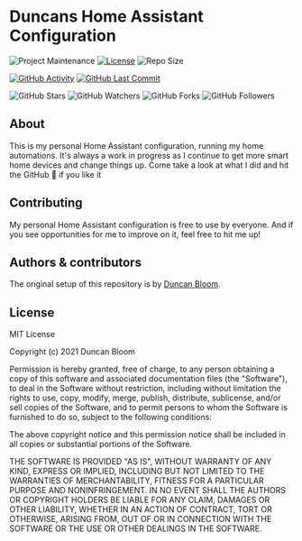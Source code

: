# Duncans Home Assistant Configuration

![Project Maintenance][maintenance-shield]
[![License][license-shield]][license]
![Repo Size][size-shield]

[![GitHub Activity][commits-shield]][commits]
[![GitHub Last Commit][last-commit-shield]][commits]

![GitHub Stars][stars-shield]
![GitHub Watchers][watchers-shield]
![GitHub Forks][forks-shield]
![GitHub Followers][followers-shield]

## About

This is my personal Home Assistant configuration, running my home automations.
It's always a work in progress as I continue to get more smart home devices and change things up.
Come take a look at what I did and hit the GitHub :star2: if you like it

## Contributing

My personal Home Assistant configuration is free to use by everyone. And if you see opportunities for me to improve on it, feel free to hit me up!

## Authors & contributors

The original setup of this repository is by [Duncan Bloom][dbloom86].

## License

MIT License

Copyright (c) 2021 Duncan Bloom

Permission is hereby granted, free of charge, to any person obtaining a copy
of this software and associated documentation files (the "Software"), to deal
in the Software without restriction, including without limitation the rights
to use, copy, modify, merge, publish, distribute, sublicense, and/or sell
copies of the Software, and to permit persons to whom the Software is
furnished to do so, subject to the following conditions:

The above copyright notice and this permission notice shall be included in all
copies or substantial portions of the Software.

THE SOFTWARE IS PROVIDED "AS IS", WITHOUT WARRANTY OF ANY KIND, EXPRESS OR
IMPLIED, INCLUDING BUT NOT LIMITED TO THE WARRANTIES OF MERCHANTABILITY,
FITNESS FOR A PARTICULAR PURPOSE AND NONINFRINGEMENT. IN NO EVENT SHALL THE
AUTHORS OR COPYRIGHT HOLDERS BE LIABLE FOR ANY CLAIM, DAMAGES OR OTHER
LIABILITY, WHETHER IN AN ACTION OF CONTRACT, TORT OR OTHERWISE, ARISING FROM,
OUT OF OR IN CONNECTION WITH THE SOFTWARE OR THE USE OR OTHER DEALINGS IN THE
SOFTWARE.

[commits-shield]: https://img.shields.io/github/commit-activity/m/dbloom86/homeassistant?style=plastic
[commits]: https://github.com/dbloom86/HomeAssistant/commits/master
[dbloom86]: https://github.com/dbloom86
[home-assistant]: https://home-assistant.io
[license-shield]: https://img.shields.io/github/license/dbloom86/homeassistant?style=plastic
[license]: https://github.com/dbloom86/HomeAssistant/blob/master/LICENSE
[maintenance-shield]: https://img.shields.io/maintenance/yes/2025?style=plastic
[last-commit-shield]: https://img.shields.io/github/last-commit/dbloom86/homeassistant?style=plastic
[stars-shield]: https://img.shields.io/github/stars/dbloom86/homeassistant?style=social
[forks-shield]: https://img.shields.io/github/forks/dbloom86/homeassistant?style=social
[watchers-shield]: https://img.shields.io/github/watchers/dbloom86/homeassistant?style=social
[followers-shield]: https://img.shields.io/github/followers/dbloom86?style=social
[size-shield]: https://img.shields.io/github/repo-size/dbloom86/homeassistant?style=plastic